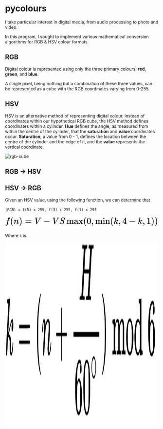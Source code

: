 # pycolours

I take particular interest in digital media, from audio processing to photo and video.

In this program, I sought to implement various mathematical conversion algorithms for RGB & HSV colour formats.

##  RGB

Digital colour is represented using only the three primary colours; **red**, **green**, and **blue**.

A single pixel, being nothing but a combination of these three values, can be represented as a cube with the RGB coordinates varying from 0-255.

## HSV

HSV is an alternative method of representing digital colour. instead of coordinates within our hypothetical RGB cube, the HSV method defines coordinates within a cylinder. **Hue** defines the angle, as measured from within the centre of the cylinder, that the **saturation** and **value** coordinates occur. **Saturation**, a value from 0 - 1, defines the location between the centre of the cylinder and the edge of it, and the **value** represents the vertical coordinate.

![rgb-cube](https://miro.medium.com/max/1400/1*W30TLUP9avQwyyLfwu7WYA.jpeg)

## RGB -> HSV

## HSV -> RGB

Given an HSV value, using the following function, we can determine that

`(RGB) = f(5) x 255, f(3) x 255, f(1) x 255`

![HSV->RGB Function](https://github.com/letsbefriendzz/pycolours/blob/master/_readme_source/hsv-rgb-fn.PNG)

Where `k` is

<img src="https://github.com/letsbefriendzz/pycolours/blob/master/_readme_source/hsv-rgb-k.PNG" alt="HSV->RGB K" style="height:600px"/>
